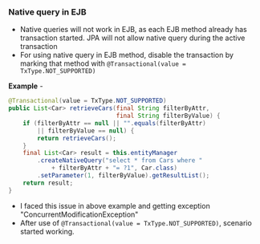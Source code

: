 ### Native query in EJB

- Native queries will not work in EJB, as each EJB method already has transaction started. JPA will not allow native query during the active transaction
- For using native query in EJB method, disable the transaction by marking that method with `@Transactional(value = TxType.NOT_SUPPORTED)`

**Example** -
``` java
@Transactional(value = TxType.NOT_SUPPORTED)
public List<Car> retrieveCars(final String filterByAttr, 
							  final String filterByValue) {
	if (filterByAttr == null || "".equals(filterByAttr) 
		|| filterByValue == null) {
		return retrieveCars();
	}
	final List<Car> result = this.entityManager
		.createNativeQuery("select * from Cars where " 
			+ filterByAttr + "= ?1", Car.class)
		.setParameter(1, filterByValue).getResultList();
	return result;
}
```

- I faced this issue in above example and getting exception "ConcurrentModificationException"
- After use of `@Transactional(value = TxType.NOT_SUPPORTED)`, scenario started working.